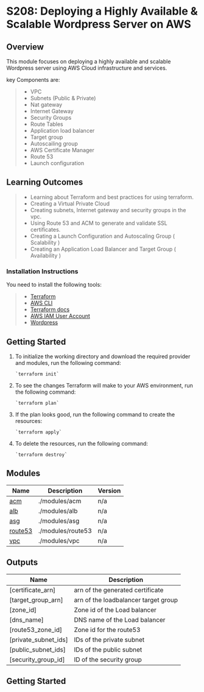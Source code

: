 # S208: Deploying a Highly Available & Scalable Wordpress Server on AWS

## Overview

This module focuses on deploying a highly available and scalable Wordpress server using AWS Cloud infrastructure and services. 

key Components are:

> - VPC
> - Subnets (Public & Private)
> - Nat gateway
> - Internet Gateway
> - Security Groups
> - Route Tables
> - Application load balancer
> - Target group
> - Autoscailing group
> - AWS Certificate Manager
> - Route 53
> - Launch configuration

## Learning Outcomes

> - Learning about Terraform and best practices for using terraform.
> - Creating a Virtual Private Cloud
> - Creating subnets, Internet gateway and security groups in the vpc.
> - Using Route 53 and ACM to generate and validate SSL certificates.
> - Creating a Launch Configuration and Autoscaling Group ( Scalability )
> - Creating an Application Load Balancer and Target Group  ( Availability )

### Installation Instructions

You need to install the following tools:

> - [Terraform](https://www.terraform.io/downloads)
> - [AWS CLI](https://docs.aws.amazon.com/cli/latest/userguide/getting-started-install.html)
> - [Terraform docs](https://terraform-docs.io/user-guide/installation/)
> - [AWS IAM User Account](https://aws.amazon.com/console/)  
> - [Wordpress](https://wordpress.org/download/)

## Getting Started

1.  To initialize the working directory and download the required provider and modules, run the following command:

		`terraform init` 

2.  To see the changes Terraform will make to your AWS environment, run the following command:

		`terraform plan` 

3.  If the plan looks good, run the following command to create the resources:

		`terraform apply` 

4.  To delete the resources, run the following command:

		`terraform destroy` 

## Modules

| Name | Description | Version |
|------|--------|---------|
| <a name="module_acm"></a> [acm](#module\acm) | ./modules/acm | n/a |
| <a name="module_loadbalancer"></a> [alb](#module\_loadbalancer) | ./modules/alb | n/a |
| <a name="module_webserver"></a> [asg](#module\_webserver) | ./modules/asg | n/a |
| <a name="module_route53"></a> [route53](#module\_route53) | ./modules/route53 | n/a |
| <a name="module_subnet"></a> [vpc](#module\_subnet) | ./modules/vpc | n/a |

## Outputs

| Name | Description |
|------|-------------|
| [certificate_arn] | arn of the generated certificate |
| [target_group_arn]  | arn of the loadbalancer target group |
| [zone_id]  | Zone id of the Load balancer |
| [dns_name] | DNS name of the Load balancer |
| [route53_zone_id]  | Zone id for the route53 |
| [private_subnet_ids]  | IDs of the private subnet |
| [public_subnet_ids]  | IDs of the public subnet |
| [security_group_id]  | ID of the security group |

## Getting Started
